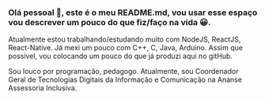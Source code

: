 ### Olá pessoal 👋, este é o meu README.md, vou usar esse espaço vou descrever um pouco do que fiz/faço na vida 😀. ###

Atualmente estou trabalhando/estudando muito com NodeJS, ReactJS, React-Native. 
Já mexi um pouco com C++, C, Java, Arduino.
Assim que possível, vou colocando um pouco do que já produzi aqui no gitHub.

Sou louco por programação, pedagogo. 
Atualmente, sou Coordenador Geral de Tecnologias Digitais da Informação e Comunicação na Ananse Assessoria Inclusiva.
